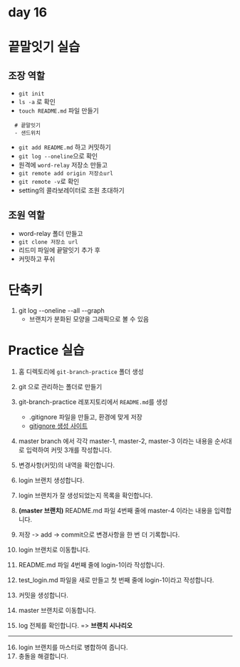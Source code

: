# day 16


# 끝말잇기 실습

## 조장 역할

- `git init`
- `ls -a` 로 확인
- `touch README.md` 파일 만들기
```
  # 끝말잇기
  - 샌드위치
```
- `git add README.md` 하고 커밋하기
- `git log --oneline`으로 확인
- 원격에 `word-relay` 저장소 만들고
- `git remote add origin 저장소url`
- `git remote -v`로 확인
- setting의 콜라보레이터로 조원 초대하기


## 조원 역할
- word-relay 폴더 만들고
- `git clone 저장소 url`
- 리드미 파일에 끝말잇기 추가 후 
- 커밋하고 푸쉬

# 단축키
1. git log --oneline --all --graph
   - 브랜치가 분화된 모양을 그래픽으로 볼 수 있음

# Practice 실습

1. 홈 디렉토리에 `git-branch-practice` 폴더 생성
2. git 으로 관리하는 폴더로 만들기
3. git-branch-practice 레포지토리에서 `README.md`를 생성
   - .gitignore 파일을 만들고, 환경에 맞게 저장
   - [gitignore 생성 사이트](https://www.toptal.com/developers/gitignore) 

4. master branch 에서 각각 master-1, master-2, master-3 이라는 내용을 순서대로 입력하여 커밋 3개를 작성합니다.
5. 변경사항(커밋)의 내역을 확인합니다.

6. login 브랜치 생성합니다.
7. login 브랜치가 잘 생성되었는지 목록을 확인합니다.

   
8. **(master 브랜치)** README.md 파일 4번째 줄에 master-4 이라는 내용을 입력합니다.
9. 저장 -> add -> commit으로 변경사항을 한 번 더 기록합니다.

10. login 브랜치로 이동합니다.
11. README.md 파일 4번째 줄에 login-1이라 작성합니다.
12. test_login.md 파일을 새로 만들고 첫 번째 줄에 login-1이라고 작성합니다.
13. 커밋을 생성합니다.

14. master 브랜치로 이동합니다.
15. log 전체를 확인합니다.
=> **브랜치 시나리오**
---
16.  login 브랜치를 마스터로 병합하여 줍니다.
17.  충돌을 해결합니다.